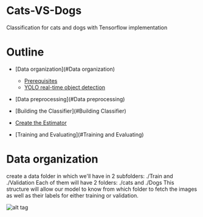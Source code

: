 # Cats-VS-Dogs
Classification for cats and dogs with Tensorflow implementation
# Outline
* [Data organization](#Data organization)
  * [Prerequisites](#prerequisites)
  * [YOLO real-time object detection](#YOLO-real-time-object-detection)

* [Data preprocessing](#Data preprocessing)
* [Building the Classifier](#Building Classifier)
* [Create the Estimator](#contact)
* [Training and Evaluating](#Training and Evaluating)

# Data organization
create a data folder in which we'll have in 2 subfolders: ./Train and ./Validation
Each of them will have 2 folders: ./cats and ./Dogs
This structure will allow our model to know from which folder to fetch the images as well as their labels for either training or validation.



![alt tag](http://b369.photo.store.qq.com/psb?/V13jsLBD468Rbj/Fi3nkGu.SgZ5.pO5uAc05sIRqqH03Y6LCnixa2h5eY8!/b/dHEBAAAAAAAA&bo=gAJVAwAAAAAFB*A!&rf=viewer_4
)

